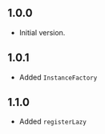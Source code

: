 ## 1.0.0

- Initial version.

## 1.0.1

- Added `InstanceFactory`

## 1.1.0

- Added `registerLazy`
